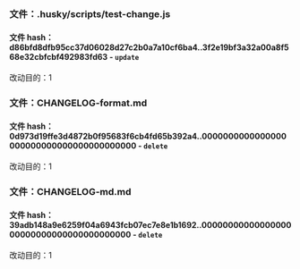 ### 文件：.husky/scripts/test-change.js

#### 文件 hash：d86bfd8dfb95cc37d06028d27c2b0a7a10cf6ba4..3f2e19bf3a32a00a8f568e32cbfcbf492983fd63 - `update`

改动目的：1

### 文件：CHANGELOG-format.md

#### 文件 hash：0d973d19ffe3d4872b0f95683f6cb4fd65b392a4..0000000000000000000000000000000000000000 - `delete`

改动目的：1

### 文件：CHANGELOG-md.md

#### 文件 hash：39adb148a9e6259f04a6943fcb07ec7e8e1b1692..0000000000000000000000000000000000000000 - `delete`

改动目的：1
